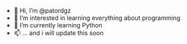 - 👋 Hi, I’m @patordgz
- 👀 I’m interested in learning everything about programming
- 🌱 I’m currently learning Python
- 📫 ... and i will update this soon

<!---
patordgz/patordgz is a ✨ special ✨ repository because its `README.md` (this file) appears on your GitHub profile.
You can click the Preview link to take a look at your changes.
--->
